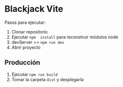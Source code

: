 # Blackjack Vite

Pasos para ejecutar: 

1. Clonar repositorio
2. Ejecutar ```npm  install``` para reconstruir módulos node
3. devServer >> ```npm run dev```
4. Abrir proyecto 

## Producción 

1. Ejecutar ```npm run build```
2. Tomar la carpeta ```dist``` y desplegarla 